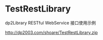 # TestRestLibrary
dp2Library RESTful WebService 接口使用示例


http://dp2003.com/shoare/TestRestLibrary.zip
